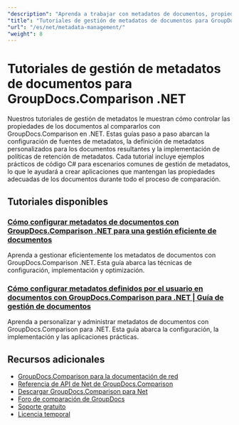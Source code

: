 ```yaml
---
"description": "Aprenda a trabajar con metadatos de documentos, propiedades y configuración de metadatos en resultados de comparación con GroupDocs.Comparison para .NET."
"title": "Tutoriales de gestión de metadatos de documentos para GroupDocs.Comparison .NET"
"url": "/es/net/metadata-management/"
"weight": 8
---
```


# Tutoriales de gestión de metadatos de documentos para GroupDocs.Comparison .NET

Nuestros tutoriales de gestión de metadatos le muestran cómo controlar las propiedades de los documentos al compararlos con GroupDocs.Comparison en .NET. Estas guías paso a paso abarcan la configuración de fuentes de metadatos, la definición de metadatos personalizados para los documentos resultantes y la implementación de políticas de retención de metadatos. Cada tutorial incluye ejemplos prácticos de código C# para escenarios comunes de gestión de metadatos, lo que le ayudará a crear aplicaciones que mantengan las propiedades adecuadas de los documentos durante todo el proceso de comparación.

## Tutoriales disponibles

### [Cómo configurar metadatos de documentos con GroupDocs.Comparison .NET para una gestión eficiente de documentos](./guide-groupdocs-comparison-net-metadata-setting/)
Aprenda a gestionar eficientemente los metadatos de documentos con GroupDocs.Comparison .NET. Esta guía abarca las técnicas de configuración, implementación y optimización.

### [Cómo configurar metadatos definidos por el usuario en documentos con GroupDocs.Comparison para .NET | Guía de gestión de documentos](./set-user-defined-metadata-groupdocs-comparison-net/)
Aprenda a personalizar y administrar metadatos de documentos con GroupDocs.Comparison para .NET. Esta guía abarca la configuración, la implementación y las aplicaciones prácticas.

## Recursos adicionales

- [GroupDocs.Comparison para la documentación de red](https://docs.groupdocs.com/comparison/net/)
- [Referencia de API de Net de GroupDocs.Comparison](https://reference.groupdocs.com/comparison/net/)
- [Descargar GroupDocs.Comparison para Net](https://releases.groupdocs.com/comparison/net/)
- [Foro de comparación de GroupDocs](https://forum.groupdocs.com/c/comparison)
- [Soporte gratuito](https://forum.groupdocs.com/)
- [Licencia temporal](https://purchase.groupdocs.com/temporary-license/)